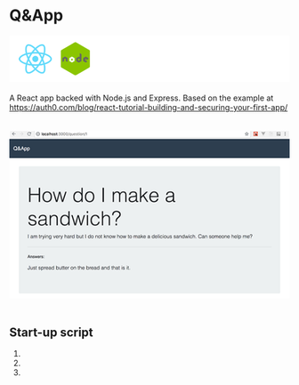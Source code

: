 # Q&App
![Logos](img/react-node.png)
<br>
<br>
A React app backed with Node.js and Express. Based on the example at https://auth0.com/blog/react-tutorial-building-and-securing-your-first-app/
<br>
<br>
<br>
![Q&App](img/screenshot.png)
<br>
<br>
## Start-up script
1.
2. 
3.
